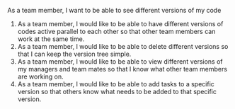 As a team member, I want to be able to see different versions of my code

1. As a team member, I would like to be able to have different versions of codes active parallel to each other so that other team members can work at the same time.
2. As a team member, I would like to be able to delete different versions so that I can keep the version tree simple.
3. As a team member, I would like to be able to view different versions of my managers and team mates so that I know what other team members are working on.
4. As a team member, I would like to be able to add tasks to a specific version so that others know what needs to be added to that specific version.
